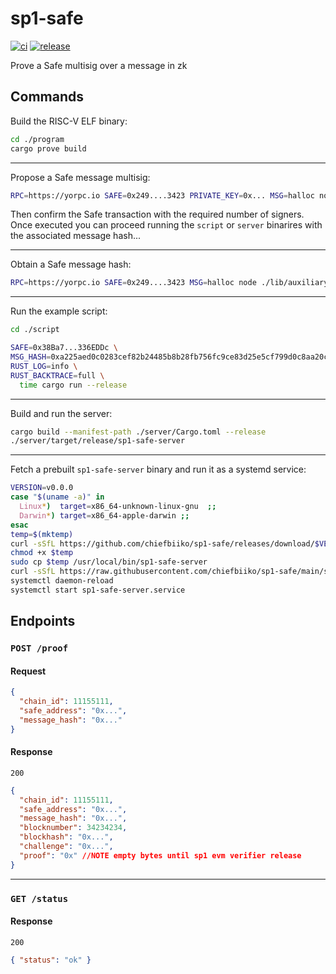 # sp1-safe

[![ci](https://github.com/chiefbiiko/sp1-safe/workflows/ci/badge.svg)](https://github.com/chiefbiiko/sp1-safe/actions/workflows/ci.yml) [![release](https://img.shields.io/github/v/release/chiefbiiko/sp1-safe?include_prereleases)](https://github.com/chiefbiiko/sp1-safe/releases/latest)

Prove a Safe multisig over a message in zk

## Commands

Build the RISC-V ELF binary:

```sh
cd ./program
cargo prove build
```

---

Propose a Safe message multisig:

```sh
RPC=https://yorpc.io SAFE=0x249....3423 PRIVATE_KEY=0x... MSG=halloc node ./lib/auxiliary/proposeSignMsg.js
```

Then confirm the Safe transaction with the required number of signers. Once executed you can proceed running the `script` or `server` binarires with the associated message hash...

---

Obtain a Safe message hash:

```sh
RPC=https://yorpc.io SAFE=0x249....3423 MSG=halloc node ./lib/auxiliary/msgHash.js
```

---

Run the example script:

```sh
cd ./script

SAFE=0x38Ba7...336EDDc \
MSG_HASH=0xa225aed0c0283cef82b24485b8b28fb756fc9ce83d25e5cf799d0c8aa20ce6b7 \
RUST_LOG=info \
RUST_BACKTRACE=full \
  time cargo run --release
```

---

Build and run the server:

```sh
cargo build --manifest-path ./server/Cargo.toml --release
./server/target/release/sp1-safe-server
```

---

Fetch a prebuilt `sp1-safe-server` binary and run it as a systemd service:
<!-- https://0pointer.net/blog/dynamic-users-with-systemd.html -->
```sh
VERSION=v0.0.0
case "$(uname -a)" in
  Linux*)  target=x86_64-unknown-linux-gnu  ;;
  Darwin*) target=x86_64-apple-darwin ;;
esac
temp=$(mktemp)
curl -sSfL https://github.com/chiefbiiko/sp1-safe/releases/download/$VERSION/sp1-safe-server-$VERSION-$target.gz | gunzip > $temp
chmod +x $temp
sudo cp $temp /usr/local/bin/sp1-safe-server
curl -sSfL https://raw.githubusercontent.com/chiefbiiko/sp1-safe/main/server/sp1-safe-server.service | sudo tee /etc/systemd/system/sp1-safe-server.service
systemctl daemon-reload
systemctl start sp1-safe-server.service
```

## Endpoints

### `POST /proof`

#### Request

```json
{
  "chain_id": 11155111,
  "safe_address": "0x...",
  "message_hash": "0x..."
}
```

#### Response

`200`

```json
{
  "chain_id": 11155111,
  "safe_address": "0x...",
  "message_hash": "0x...",
  "blocknumber": 34234234,
  "blockhash": "0x...",
  "challenge": "0x...",
  "proof": "0x" //NOTE empty bytes until sp1 evm verifier release
}
```

---

### `GET /status`

#### Response

`200`

```json
{ "status": "ok" }
```
